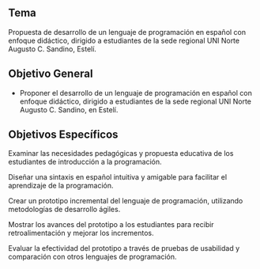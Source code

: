 ## Tema

Propuesta de desarrollo de un lenguaje de programación en español con enfoque didáctico, dirigido a estudiantes de la sede regional UNI Norte Augusto C. Sandino, Estelí.

## Objetivo General

- Proponer el desarrollo de un lenguaje de programación en español con enfoque didáctico, dirigido a estudiantes de la sede regional UNI Norte Augusto C. Sandino, en Estelí.

## Objetivos Específicos

Examinar las necesidades pedagógicas y propuesta educativa de los estudiantes de introducción a la programación.

Diseñar una sintaxis en español intuitiva y amigable para facilitar el aprendizaje de la programación.

Crear un prototipo incremental del lenguaje de programación, utilizando metodologías de desarrollo ágiles.

Mostrar los avances del prototipo a los estudiantes para recibir retroalimentación y mejorar los incrementos.

Evaluar la efectividad del prototipo a través de pruebas de usabilidad y comparación con otros lenguajes de programación.